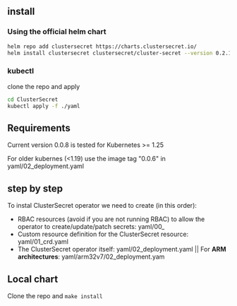 ## install

### Using the official helm chart

```bash
helm repo add clustersecret https://charts.clustersecret.io/
helm install clustersecret clustersecret/cluster-secret --version 0.2.1 -n clustersecret --create-namespace
```



### kubectl

clone the repo and apply

```bash
cd ClusterSecret
kubectl apply -f ./yaml
```


## Requirements

Current version 0.0.8 is tested for Kubernetes >= 1.25

For older kubernes (<1.19) use the image tag "0.0.6" in  yaml/02_deployment.yaml



## step by step

To instal ClusterSecret operator we need to create (in this order):

 - RBAC resources (avoid if you are not running RBAC) to allow the operator to create/update/patch secrets: yaml/00_
 - Custom resource definition for the ClusterSecret resource: yaml/01_crd.yaml
 - The ClusterSecret operator itself: yaml/02_deployment.yaml || For **ARM architectures**: yaml/arm32v7/02_deployment.yam


## Local chart

Clone the repo and `make install`
